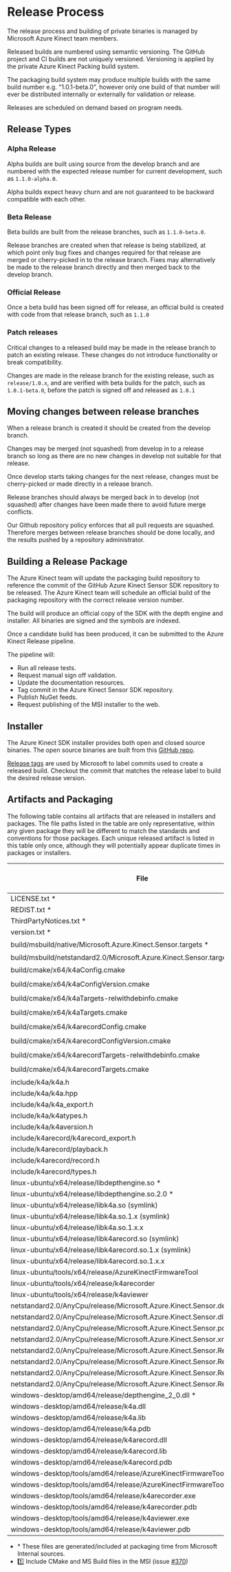 # Release Process

The release process and building of private binaries is managed by Microsoft Azure Kinect team members.

Released builds are numbered using semantic versioning. The GitHub project and CI builds are not uniquely versioned. 
Versioning is applied by the private Azure Kinect Packing build system.

The packaging build system may produce multiple builds with the same build number e.g. "1.0.1-beta.0", however only 
one build of that number will ever be distributed internally or externally for validation or release.

Releases are scheduled on demand based on program needs.

## Release Types

### Alpha Release

Alpha builds are built using source from the develop branch and are numbered with the
expected release number for current development, such as `1.1.0-alpha.0`.

Alpha builds expect heavy churn and are not guaranteed to be backward compatible with each other.

### Beta Release

Beta builds are built from the release branches, such as `1.1.0-beta.0`.

Release branches are created when that release is being stabilized, at which point only bug fixes and changes 
required for that release are merged or cherry-picked in to the release branch. Fixes may alternatively be made 
to the release branch directly and then merged back to the develop branch.

### Official Release

Once a beta build has been signed off for release, an official build is created with code from that release branch,
such as `1.1.0`

### Patch releases

Critical changes to a released build may be made in the release branch to patch an existing release. These
changes do not introduce functionality or break compatibility.

Changes are made in the release branch for the existing release, such as `release/1.0.x`, and are verified with beta
builds for the patch, such as `1.0.1-beta.0`, before the patch is signed off and released as `1.0.1`

## Moving changes between release branches

When a release branch is created it should be created from the develop branch.

Changes may be merged (not squashed) from develop in to a release branch so long as there are no new
changes in develop not suitable for that release.

Once develop starts taking changes for the next release, changes must be cherry-picked or made
directly in a release branch.

Release branches should always be merged back in to develop (not squashed) after changes have been made
there to avoid future merge conflicts.

Our Github repository policy enforces that all pull requests are squashed. Therefore merges between
release branches should be done locally, and the results pushed by a repository administrator.

## Building a Release Package

The Azure Kinect team will update the packaging build repository to reference the commit of the GitHub
Azure Kinect Sensor SDK repository to be released.
The Azure Kinect team will schedule an official build of the packaging repository with the correct
release version number.

The build will produce an official copy of the SDK with the depth engine and installer. All binaries
are signed and the symbols are indexed.

Once a candidate build has been produced, it can be submitted to the Azure Kinect Release pipeline.

The pipeline will:

* Run all release tests.
* Request manual sign off validation.
* Update the documentation resources.
* Tag commit in the Azure Kinect Sensor SDK repository.
* Publish NuGet feeds.
* Request publishing of the MSI installer to the web.

## Installer

The Azure Kinect SDK installer provides both open and closed source binaries. The open source binaries are built from
this [GitHub repo](https://github.com/Microsoft/Azure-Kinect-Sensor-SDK).

[Release tags](https://github.com/Microsoft/Azure-Kinect-Sensor-SDK/releases) are used by Microsoft to label commits
used to create a released build. Checkout the commit that matches the release label to build the desired release version.

## Artifacts and Packaging
The following table contains all artifacts that are released in installers and packages. The file paths listed in the table are only representative, within any given package they will be different to match the standards and conventions for those packages. Each unique released artifact is listed in this table only once, although they will potentially appear duplicate times in packages or installers.

File                                                           | MSI/Installer      | NuGet              | Runtime Debian Package | Development Debian Package | Tooling Debian Package
----------------------------------------------------------------------------- | ------------------ | ------------------ | ------------------ | ------------------ | -----------------
LICENSE.txt \*                                                                | :white_check_mark: | :white_check_mark: | :white_check_mark: | :white_check_mark: | :white_check_mark:
REDIST.txt \*                                                                 | :white_check_mark: | :white_check_mark: | :white_check_mark: | :white_check_mark: | :white_check_mark:
ThirdPartyNotices.txt \*                                                      | :white_check_mark: | :white_check_mark: | :white_check_mark: | :white_check_mark: | :white_check_mark:
version.txt \*                                                                | :white_check_mark: | :white_check_mark: | :white_check_mark: | :white_check_mark: | :white_check_mark:
build/msbuild/native/Microsoft.Azure.Kinect.Sensor.targets \*                 | :one:              | :white_check_mark: |                    |                    |
build/msbuild/netstandard2.0/Microsoft.Azure.Kinect.Sensor.targets \*         | :white_check_mark: | :white_check_mark: |                    |                    |
build/cmake/x64/k4aConfig.cmake                                               | :one:              | :one:              |                    | :white_check_mark: |
build/cmake/x64/k4aConfigVersion.cmake                                        | :one:              | :one:              |                    | :white_check_mark: |
build/cmake/x64/k4aTargets-relwithdebinfo.cmake                               | :one:              | :one:              |                    | :white_check_mark: |
build/cmake/x64/k4aTargets.cmake                                              | :one:              | :one:              |                    | :white_check_mark: |
build/cmake/x64/k4arecordConfig.cmake                                         | :one:              | :one:              |                    | :white_check_mark: |
build/cmake/x64/k4arecordConfigVersion.cmake                                  | :one:              | :one:              |                    | :white_check_mark: |
build/cmake/x64/k4arecordTargets-relwithdebinfo.cmake                         | :one:              | :one:              |                    | :white_check_mark: |
build/cmake/x64/k4arecordTargets.cmake                                        | :one:              | :one:              |                    | :white_check_mark: |
include/k4a/k4a.h                                                             | :white_check_mark: | :white_check_mark: |                    | :white_check_mark: |
include/k4a/k4a.hpp                                                           | :white_check_mark: | :white_check_mark: |                    | :white_check_mark: |
include/k4a/k4a_export.h                                                      | :white_check_mark: | :white_check_mark: |                    | :white_check_mark: |
include/k4a/k4atypes.h                                                        | :white_check_mark: | :white_check_mark: |                    | :white_check_mark: |
include/k4a/k4aversion.h                                                      | :white_check_mark: | :white_check_mark: |                    | :white_check_mark: |
include/k4arecord/k4arecord_export.h                                          | :white_check_mark: | :white_check_mark: |                    | :white_check_mark: |
include/k4arecord/playback.h                                                  | :white_check_mark: | :white_check_mark: |                    | :white_check_mark: |
include/k4arecord/record.h                                                    | :white_check_mark: | :white_check_mark: |                    | :white_check_mark: |
include/k4arecord/types.h                                                     | :white_check_mark: | :white_check_mark: |                    | :white_check_mark: |
linux-ubuntu/x64/release/libdepthengine.so \*                                 |                    |                    | :white_check_mark: |                    |
linux-ubuntu/x64/release/libdepthengine.so.2.0 \*                             |                    |                    | :white_check_mark: |                    |
linux-ubuntu/x64/release/libk4a.so (symlink)                                  |                    |                    |                    | :white_check_mark: |
linux-ubuntu/x64/release/libk4a.so.1.x (symlink)                              |                    |                    | :white_check_mark: |                    |
linux-ubuntu/x64/release/libk4a.so.1.x.x                                      |                    |                    | :white_check_mark: |                    |
linux-ubuntu/x64/release/libk4arecord.so (symlink)                            |                    |                    |                    | :white_check_mark: |
linux-ubuntu/x64/release/libk4arecord.so.1.x (symlink)                        |                    |                    | :white_check_mark: |                    |
linux-ubuntu/x64/release/libk4arecord.so.1.x.x                                |                    |                    | :white_check_mark: |                    |
linux-ubuntu/tools/x64/release/AzureKinectFirmwareTool                        |                    |                    |                    |                    | :white_check_mark:
linux-ubuntu/tools/x64/release/k4arecorder                                    |                    |                    |                    |                    | :white_check_mark:
linux-ubuntu/tools/x64/release/k4aviewer                                      |                    |                    |                    |                    | :white_check_mark:
netstandard2.0/AnyCpu/release/Microsoft.Azure.Kinect.Sensor.deps.json         | :white_check_mark: | :white_check_mark: |                    |                    |
netstandard2.0/AnyCpu/release/Microsoft.Azure.Kinect.Sensor.dll               | :white_check_mark: | :white_check_mark: |                    |                    |
netstandard2.0/AnyCpu/release/Microsoft.Azure.Kinect.Sensor.pdb               | :white_check_mark: | :white_check_mark: |                    |                    |
netstandard2.0/AnyCpu/release/Microsoft.Azure.Kinect.Sensor.xml               | :white_check_mark: | :white_check_mark: |                    |                    |
netstandard2.0/AnyCpu/release/Microsoft.Azure.Kinect.Sensor.Record.deps.json  | :white_check_mark: | :white_check_mark: |                    |                    |
netstandard2.0/AnyCpu/release/Microsoft.Azure.Kinect.Sensor.Record.dll        | :white_check_mark: | :white_check_mark: |                    |                    |
netstandard2.0/AnyCpu/release/Microsoft.Azure.Kinect.Sensor.Record.pdb        | :white_check_mark: | :white_check_mark: |                    |                    |
netstandard2.0/AnyCpu/release/Microsoft.Azure.Kinect.Sensor.Record.xml        | :white_check_mark: | :white_check_mark: |                    |                    |
windows-desktop/amd64/release/depthengine_2_0.dll \*                          | :white_check_mark: | :white_check_mark: |                    |                    |
windows-desktop/amd64/release/k4a.dll                                         | :white_check_mark: | :white_check_mark: |                    |                    |
windows-desktop/amd64/release/k4a.lib                                         | :white_check_mark: | :white_check_mark: |                    |                    |
windows-desktop/amd64/release/k4a.pdb                                         | :white_check_mark: | :white_check_mark: |                    |                    |
windows-desktop/amd64/release/k4arecord.dll                                   | :white_check_mark: | :white_check_mark: |                    |                    |
windows-desktop/amd64/release/k4arecord.lib                                   | :white_check_mark: | :white_check_mark: |                    |                    |
windows-desktop/amd64/release/k4arecord.pdb                                   | :white_check_mark: | :white_check_mark: |                    |                    |
windows-desktop/tools/amd64/release/AzureKinectFirmwareTool.exe               | :white_check_mark: |                    |                    |                    |
windows-desktop/tools/amd64/release/AzureKinectFirmwareTool.pdb               | :white_check_mark: |                    |                    |                    |
windows-desktop/tools/amd64/release/k4arecorder.exe                           | :white_check_mark: |                    |                    |                    |
windows-desktop/tools/amd64/release/k4arecorder.pdb                           | :white_check_mark: |                    |                    |                    |
windows-desktop/tools/amd64/release/k4aviewer.exe                             | :white_check_mark: |                    |                    |                    |
windows-desktop/tools/amd64/release/k4aviewer.pdb                             | :white_check_mark: |                    |                    |                    |

* \* These files are generated/included at packaging time from Microsoft Internal sources.
* :one: Include CMake and MS Build files in the MSI (issue [#370](https://github.com/microsoft/Azure-Kinect-Sensor-SDK/issues/370))
